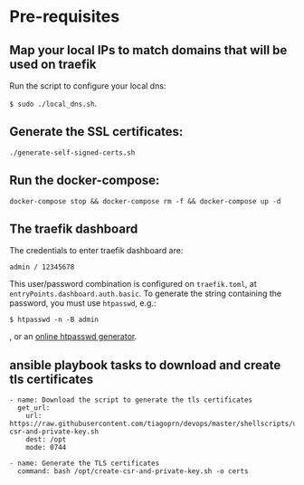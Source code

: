 # Pre-requisites

## Map your local IPs to match domains that will be used on traefik

Run the script to configure your local dns:

`$ sudo ./local_dns.sh`.

## Generate the SSL certificates:

`./generate-self-signed-certs.sh`

## Run the docker-compose:

`docker-compose stop && docker-compose rm -f && docker-compose up -d`

## The traefik dashboard

The credentials to enter traefik dashboard are:

`admin / 12345678`

This user/password combination is configured on `traefik.toml`, at `entryPoints.dashboard.auth.basic`. To generate the string containing the password, you must use `htpasswd`, e.g.:

`$ htpasswd -n -B admin`

, or an [online htpasswd generator](http://www.htaccesstools.com/htpasswd-generator).


## ansible playbook tasks to download and create tls certificates

```
- name: Download the script to generate the tls certificates
  get_url:
    url: https://raw.githubusercontent.com/tiagoprn/devops/master/shellscripts/utils/certificates/create-csr-and-private-key.sh
    dest: /opt
    mode: 0744

- name: Generate the TLS certificates
  command: bash /opt/create-csr-and-private-key.sh -o certs
```
